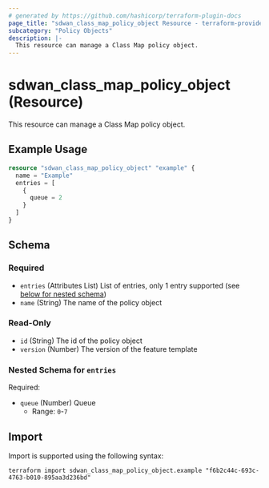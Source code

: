 ```yaml
---
# generated by https://github.com/hashicorp/terraform-plugin-docs
page_title: "sdwan_class_map_policy_object Resource - terraform-provider-sdwan"
subcategory: "Policy Objects"
description: |-
  This resource can manage a Class Map policy object.
---
```


# sdwan_class_map_policy_object (Resource)

This resource can manage a Class Map policy object.

## Example Usage

```terraform
resource "sdwan_class_map_policy_object" "example" {
  name = "Example"
  entries = [
    {
      queue = 2
    }
  ]
}
```

<!-- schema generated by tfplugindocs -->
## Schema

### Required

- `entries` (Attributes List) List of entries, only 1 entry supported (see [below for nested schema](#nestedatt--entries))
- `name` (String) The name of the policy object

### Read-Only

- `id` (String) The id of the policy object
- `version` (Number) The version of the feature template

<a id="nestedatt--entries"></a>
### Nested Schema for `entries`

Required:

- `queue` (Number) Queue
  - Range: `0`-`7`

## Import

Import is supported using the following syntax:

```shell
terraform import sdwan_class_map_policy_object.example "f6b2c44c-693c-4763-b010-895aa3d236bd"
```
